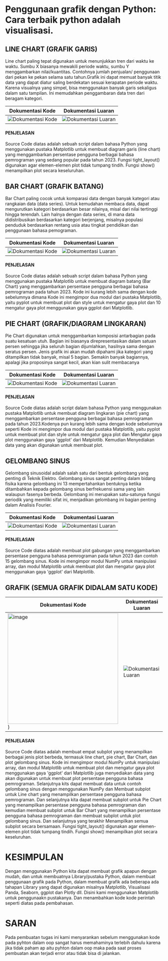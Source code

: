 # Penggunaan grafik dengan Python: Cara terbaik python adalah visualisasi.

## LINE CHART (GRAFIK GARIS)
Line chart paling tepat digunakan untuk menunjukkan tren dari waktu ke waktu. Sumbu X biasanya mewakili periode waktu, sumbu Y menggambarkan nilai/kuantitas. Contohnya jumlah penjualan/ penggunaan dari pekan ke pekan selama satu tahun.Grafik ini dapat memuat banyak titik data yang dapat diatur saling berdekatan sesuai kerapatan periode waktu. Karena visualnya yang simpel, bisa menggunakan banyak garis sekaligus dalam satu tampilan. Ini memudahkan penggambaran data tren dari beragam kategori.

| Dokumentasi Kode | Dokumentasi Luaran |
| --- | --- |
| ![Dokumentasi Kode](<img width="429" alt="image" src="https://github.com/suryaningsih608/uas_pbo/assets/136007421/9f179514-42d1-40b3-be1f-3cc7603bd627">) | ![Dokumentasi Luaran](![image](https://github.com/suryaningsih608/uas_pbo/assets/136007421/13e1f487-8ccb-4f66-ab7b-f0bdb5c39bb7)) |


#### PENJELASAN 
Source Code diatas adalah sebuah script dalam bahasa Python yang menggunakan pustaka Matplotlib untuk membuat diagram garis (line chart) yang menggambarkan persentase pengguna berbagai bahasa pemrograman yang sedang popular pada tahun 2023. Fungsi tight_layout() digunakan agar elemen-elemen plot tidak tumpang tindih. Fungsi show() menampilkan plot secara keseluruhan.




## BAR CHART (GRAFIK BATANG)
Bar Chart paling cocok untuk komparasi data dengan banyak kategori atau rangkaian data (data series). Untuk kemudahan membaca data, dapat mengurutkan kategori berdasarkan besar nilainya, misal dari nilai tertinggi hingga terendah. Lain halnya dengan data series, di mana data didistribusikan berdasarkan kategori berjenjang, misalnya populasi penduduk berdasarkan rentang usia atau tingkat pendidikan dan penggunaan bahasa pemograman.

| Dokumentasi Kode | Dokumentasi Luaran |
| --- | --- |
| ![Dokumentasi Kode](<img width="407" alt="image" src="https://github.com/suryaningsih608/uas_pbo/assets/136007421/f5b9619b-3253-4aa6-b531-c40d537b9fcb">) | ![Dokumentasi Luaran](![image](https://github.com/suryaningsih608/uas_pbo/assets/136007421/e19c7daf-4152-42e2-b9f2-5fb8003e7944)) |


#### PENJELASAN
Source Code diatas adalah sebuah script dalam bahasa Python yang menggunakan pustaka Matplotlib untuk membuat diagram batang (Bar Chart) yang menggambarkan persentase pengguna berbagai bahasa pemrograman pada tahun 2023. Kode ini kurang lebih sama dengan kode sebelumnya dimana Kode ini mengimpor dua modul dari pustaka Matplotlib, yaitu pyplot untuk membuat plot dan style untuk mengatur gaya plot dan  10 mengatur gaya plot menggunakan gaya ggplot dari Matplotlib. 


## PIE CHART (GRAFIK/DIAGRAM LINGKARAN)
Pie Chart digunakan untuk menggambarkan komposisi antarbagian pada suatu kesatuan utuh. Bagian ini biasanya direpresentasikan dalam satuan persen sehingga jika seluruh bagian dijumlahkan, hasilnya sama dengan seratus persen. Jenis grafik ini akan mudah dipahami jika kategori yang ditampilkan tidak banyak, misal 5 bagian. Semakin banyak bagiannya, apalagi jika proposinya sangat kecil, akan kian sulit membacanya

| Dokumentasi Kode | Dokumentasi Luaran |
| --- | --- |
| ![Dokumentasi Kode](<img width="437" alt="image" src="https://github.com/suryaningsih608/uas_pbo/assets/136007421/90353566-e6be-4867-bdbc-4eebf7ea544f">) | ![Dokumentasi Luaran](![image](https://github.com/suryaningsih608/uas_pbo/assets/136007421/1966d651-5c51-44de-b802-fcce793b4866)) |


#### PENJELASAN
Source Code diatas adalah script dalam bahasa Python yang menggunakan pustaka Matplotlib untuk membuat diagram lingkaran (pie chart) yang menggambarkan persentase pengguna berbagai bahasa pemrograman pada tahun 2023.Kodenya pun kurang lebih sama dengan kode sebelumnya seperti Kode ini mengimpor dua modul dari pustaka Matplotlib, yaitu pyplot untuk membuat plot dan style untuk mengatur gaya plot dan Mengatur gaya plot menggunakan gaya 'ggplot' dari Matplotlib. Kemudian Menyediakan data yang akan digunakan untuk membuat plot.

## GELOMBANG SINUS
Gelombang sinusoidal adalah salah satu dari bentuk gelombang yang penting di Teknik Elektro. Gelombang sinus sangat penting dalam bidang fisika karena gelombang ini 13 mempertahankan bentuknya ketika ditambahkan kepada gelombang sinus berfrekuensi sama yang lain walaupun fasenya berbeda. Gelombang ini merupakan satu-satunya fungsi periodik yang memiliki sifat ini, menjadikan gelombang ini bagian penting dalam Analisis Fourier.

| Dokumentasi Kode | Dokumentasi Luaran |
| --- | --- |
| ![Dokumentasi Kode](<img width="423" alt="image" src="https://github.com/suryaningsih608/uas_pbo/assets/136007421/143342d7-bc79-42ab-8a59-de8b02111619">) | ![Dokumentasi Luaran](![image](https://github.com/suryaningsih608/uas_pbo/assets/136007421/fd1b9af4-c795-42e4-9e02-8ac604e2d284)) |


#### PENJELASAN
Source Code diatas adalah membuat plot gabungan yang menggambarkan persentase pengguna bahasa pemrograman pada tahun 2023 dan contoh 15 gelombang sinus. Kode ini mengimpor modul NumPy untuk manipulasi array, dan modul Matplotlib untuk membuat plot dan mengatur gaya plot menggunakan gaya 'ggplot' dari Matplotlib.


## GRAFIK (SEMUA GRAFIK DIDALAM SATU KODE)
| Dokumentasi Kode | Dokumentasi Luaran |
| --- | --- |
| <img width="353" alt="image" src="https://github.com/suryaningsih608/uas_pbo/assets/136007421/be3c31e9-c709-4344-b16a-303b4f33963e">) | ![Dokumentasi Luaran](![image](https://github.com/suryaningsih608/uas_pbo/assets/136007421/a5cd6774-070e-457f-afb3-6ab70625a7a6)) |


#### PENJELASAN
Source Code diatas adalah membuat empat subplot yang menampilkan berbagai jenis plot berbeda, termasuk line chart, pie chart, Bar Chart, dan plot gelombang sinus. Kode ini mengimpor modul NumPy untuk manipulasi array, dan modul Matplotlib untuk membuat plot dan mengatur gaya plot menggunakan gaya 'ggplot' dari Matplotlib juga menyediakan data yang akan digunakan untuk membuat plot persentase pengguna bahasa pemrograman. Selanjutnya kits dapat membuat data untuk contoh gelombang sinus dengan menggunakan NumPy dan Membuat subplot untuk Line chart yang menampilkan persentase pengguna bahasa pemrograman. Dan selanjutnya kita dapat membuat subplot untuk Pie Chart yang menampilkan persentase pengguna bahasa pemrograman dan kemudian membuat subplot untuk Bar Chart yang menampilkan persentase pengguna bahasa pemrograman dan membuat subplot untuk plot gelombang sinus. Dan selanjutnya yang terakhir Menampilkan semua subplot secara bersamaan. Fungsi tight_layout() digunakan agar elemen-elemen plot tidak tumpang tindih. Fungsi show() menampilkan plot secara keseluruhan.




# KESIMPULAN 
Dengan menggunakan Python kita dapat membuat grafik apapun dengan mudah, dan untuk membuatnya Library/pustaka Python, dalam membuat penggunaan grafik pada Python, dalam membuat grafik ada beberapa ada tahapan Library yang dapat digunakan misalnya Matplotlib, Visualisasi Panda, Seaborn, ggplot dan Plotly dll. Disini kami menggunakan Matplotlib untuk penggunaakn pustakanya. Dan menambahkan kode kode perintah seperti diatas pada pembahasan.

# SARAN
Pada pembuatan tugas ini kami menyarankan sebelum menggunakan kode pada pyhton dalam oop sangat harus memahaminya terlebih dahulu karena jika tidak paham ap aitu pyhton dalam oop maka pada saat proses pembuatan akan terjadi error atau tidak bisa di jalankan.
